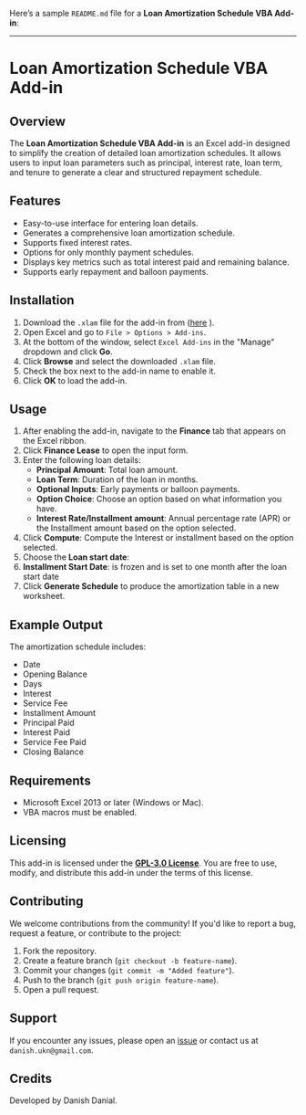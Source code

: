 Here’s a sample `README.md` file for a **Loan Amortization Schedule VBA Add-in**:

---

# Loan Amortization Schedule VBA Add-in

## Overview
The **Loan Amortization Schedule VBA Add-in** is an Excel add-in designed to simplify the creation of detailed loan amortization schedules. It allows users to input loan parameters such as principal, interest rate, loan term, and tenure to generate a clear and structured repayment schedule.

## Features
- Easy-to-use interface for entering loan details.
- Generates a comprehensive loan amortization schedule.
- Supports fixed interest rates.
- Options for only monthly payment schedules.
- Displays key metrics such as total interest paid and remaining balance.
- Supports early repayment and balloon payments.

## Installation
1. Download the `.xlam` file for the add-in from ([here](https://github.com/DanishDanial-Vba/Excel-Amortization-Schedule/raw/main/Finance%20Lease.xlam)
).
2. Open Excel and go to `File > Options > Add-ins`.
3. At the bottom of the window, select `Excel Add-ins` in the "Manage" dropdown and click **Go**.
4. Click **Browse** and select the downloaded `.xlam` file.
5. Check the box next to the add-in name to enable it.
6. Click **OK** to load the add-in.

## Usage
1. After enabling the add-in, navigate to the **Finance** tab that appears on the Excel ribbon.
2. Click **Finance Lease** to open the input form.
3. Enter the following loan details:
   - **Principal Amount**: Total loan amount.
   - **Loan Term**: Duration of the loan in months.   
   - **Optional Inputs**: Early payments or balloon payments.
   - **Option Choice**: Choose an option based on what information you have.   
   - **Interest Rate/Installment amount**: Annual percentage rate (APR) or the Installment amount based on the option selected.
4. Click **Compute**: Compute the Interest or installment based on the option selected.
5. Choose the **Loan start date**:
6. **Installment Start Date**: is frozen and is set to one month after the loan start date
7. Click **Generate Schedule** to produce the amortization table in a new worksheet.

## Example Output
The amortization schedule includes:
- Date
- Opening Balance
- Days
- Interest
- Service Fee   
- Installment Amount
- Principal Paid   
- Interest Paid
- Service Fee Paid
- Closing Balance

## Requirements
- Microsoft Excel 2013 or later (Windows or Mac).
- VBA macros must be enabled.

## Licensing
This add-in is licensed under the **[GPL-3.0 License](https://www.gnu.org/licenses/gpl-3.0.html)**. You are free to use, modify, and distribute this add-in under the terms of this license.

## Contributing
We welcome contributions from the community! If you'd like to report a bug, request a feature, or contribute to the project:
1. Fork the repository.
2. Create a feature branch (`git checkout -b feature-name`).
3. Commit your changes (`git commit -m "Added feature"`).
4. Push to the branch (`git push origin feature-name`).
5. Open a pull request.

## Support
If you encounter any issues, please open an [issue](#) or contact us at `danish.ukn@gmail.com`.

## Credits
Developed by Danish Danial.
